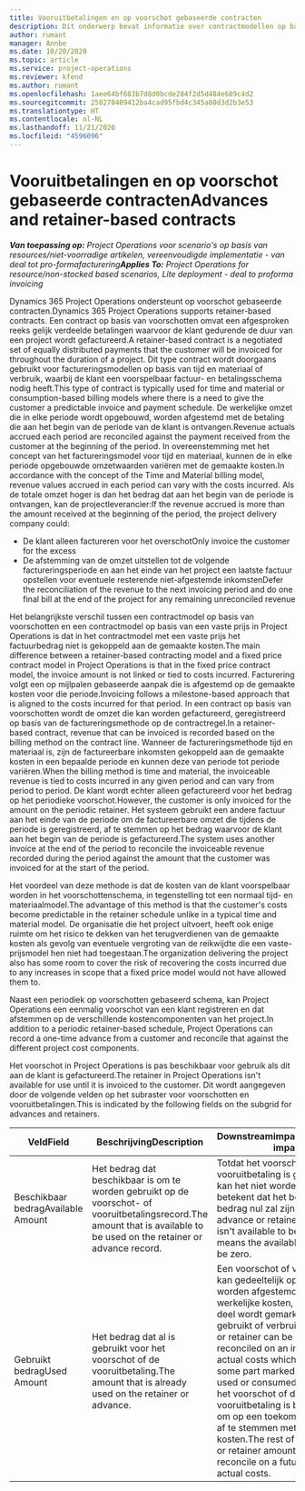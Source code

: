 ```yaml
---
title: Vooruitbetalingen en op voorschot gebaseerde contracten
description: Dit onderwerp bevat informatie over contractmodellen op basis van voorschotten en vooruitbetalingen in Project Operations.
author: rumant
manager: Annbe
ms.date: 10/20/2020
ms.topic: article
ms.service: project-operations
ms.reviewer: kfend
ms.author: rumant
ms.openlocfilehash: 1aee64bf683b7d8d0bcde284f2d5d484e689c4d2
ms.sourcegitcommit: 250270409412ba4cad95fbd4c345a80d3d2b3e53
ms.translationtype: HT
ms.contentlocale: nl-NL
ms.lasthandoff: 11/21/2020
ms.locfileid: "4596096"
---
```

# <a name="advances-and-retainer-based-contracts"></a><span data-ttu-id="ece7f-103">Vooruitbetalingen en op voorschot gebaseerde contracten</span><span class="sxs-lookup"><span data-stu-id="ece7f-103">Advances and retainer-based contracts</span></span>


<span data-ttu-id="ece7f-104">_**Van toepassing op:** Project Operations voor scenario's op basis van resources/niet-voorradige artikelen, vereenvoudigde implementatie - van deal tot pro-formafacturering_</span><span class="sxs-lookup"><span data-stu-id="ece7f-104">_**Applies To:** Project Operations for resource/non-stocked based scenarios, Lite deployment - deal to proforma invoicing_</span></span>

<span data-ttu-id="ece7f-105">Dynamics 365 Project Operations ondersteunt op voorschot gebaseerde contracten.</span><span class="sxs-lookup"><span data-stu-id="ece7f-105">Dynamics 365 Project Operations supports retainer-based contracts.</span></span> <span data-ttu-id="ece7f-106">Een contract op basis van voorschotten omvat een afgesproken reeks gelijk verdeelde betalingen waarvoor de klant gedurende de duur van een project wordt gefactureerd.</span><span class="sxs-lookup"><span data-stu-id="ece7f-106">A retainer-based contract is a negotiated set of equally distributed payments that the customer will be invoiced for throughout the duration of a project.</span></span> <span data-ttu-id="ece7f-107">Dit type contract wordt doorgaans gebruikt voor factureringsmodellen op basis van tijd en materiaal of verbruik, waarbij de klant een voorspelbaar factuur- en betalingsschema nodig heeft.</span><span class="sxs-lookup"><span data-stu-id="ece7f-107">This type of contract is typically used for time and material or consumption-based billing models where there is a need to give the customer a predictable invoice and payment schedule.</span></span> <span data-ttu-id="ece7f-108">De werkelijke omzet die in elke periode wordt opgebouwd, worden afgestemd met de betaling die aan het begin van de periode van de klant is ontvangen.</span><span class="sxs-lookup"><span data-stu-id="ece7f-108">Revenue actuals accrued each period are reconciled against the payment received from the customer at the beginning of the period.</span></span> <span data-ttu-id="ece7f-109">In overeenstemming met het concept van het factureringsmodel voor tijd en materiaal, kunnen de in elke periode opgebouwde omzetwaarden variëren met de gemaakte kosten.</span><span class="sxs-lookup"><span data-stu-id="ece7f-109">In accordance with the concept of the Time and Material billing model, revenue values accrued in each period can vary with the costs incurred.</span></span> <span data-ttu-id="ece7f-110">Als de totale omzet hoger is dan het bedrag dat aan het begin van de periode is ontvangen, kan de projectleverancier:</span><span class="sxs-lookup"><span data-stu-id="ece7f-110">If the revenue accrued is more than the amount received at the beginning of the period, the project delivery company could:</span></span>

- <span data-ttu-id="ece7f-111">De klant alleen factureren voor het overschot</span><span class="sxs-lookup"><span data-stu-id="ece7f-111">Only invoice the customer for the excess</span></span> 
- <span data-ttu-id="ece7f-112">De afstemming van de omzet uitstellen tot de volgende factureringsperiode en aan het einde van het project een laatste factuur opstellen voor eventuele resterende niet-afgestemde inkomsten</span><span class="sxs-lookup"><span data-stu-id="ece7f-112">Defer the reconciliation of the revenue to the next invoicing period and do one final bill at the end of the project for any remaining unreconciled revenue</span></span>

<span data-ttu-id="ece7f-113">Het belangrijkste verschil tussen een contractmodel op basis van voorschotten en een contractmodel op basis van een vaste prijs in Project Operations is dat in het contractmodel met een vaste prijs het factuurbedrag niet is gekoppeld aan de gemaakte kosten.</span><span class="sxs-lookup"><span data-stu-id="ece7f-113">The main difference between a retainer-based contracting model and a fixed price contract model in Project Operations is that in the fixed price contract model, the invoice amount is not linked or tied to costs incurred.</span></span> <span data-ttu-id="ece7f-114">Facturering volgt een op mijlpalen gebaseerde aanpak die is afgestemd op de gemaakte kosten voor die periode.</span><span class="sxs-lookup"><span data-stu-id="ece7f-114">Invoicing follows a milestone-based approach that is aligned to the costs incurred for that period.</span></span> <span data-ttu-id="ece7f-115">In een contract op basis van voorschotten wordt de omzet die kan worden gefactureerd, geregistreerd op basis van de factureringsmethode op de contractregel.</span><span class="sxs-lookup"><span data-stu-id="ece7f-115">In a retainer-based contract, revenue that can be invoiced is recorded based on the billing method on the contract line.</span></span> <span data-ttu-id="ece7f-116">Wanneer de factureringsmethode tijd en materiaal is, zijn de factureerbare inkomsten gekoppeld aan de gemaakte kosten in een bepaalde periode en kunnen deze van periode tot periode variëren.</span><span class="sxs-lookup"><span data-stu-id="ece7f-116">When the billing method is time and material, the invoiceable revenue is tied to costs incurred in any given period and can vary from period to period.</span></span> <span data-ttu-id="ece7f-117">De klant wordt echter alleen gefactureerd voor het bedrag op het periodieke voorschot.</span><span class="sxs-lookup"><span data-stu-id="ece7f-117">However, the customer is only invoiced for the amount on the periodic retainer.</span></span> <span data-ttu-id="ece7f-118">Het systeem gebruikt een andere factuur aan het einde van de periode om de factureerbare omzet die tijdens de periode is geregistreerd, af te stemmen op het bedrag waarvoor de klant aan het begin van de periode is gefactureerd.</span><span class="sxs-lookup"><span data-stu-id="ece7f-118">The system uses another invoice at the end of the period to reconcile the invoiceable revenue recorded during the period against the amount that the customer was invoiced for at the start of the period.</span></span>

<span data-ttu-id="ece7f-119">Het voordeel van deze methode is dat de kosten van de klant voorspelbaar worden in het voorschottenschema, in tegenstelling tot een normaal tijd- en materiaalmodel.</span><span class="sxs-lookup"><span data-stu-id="ece7f-119">The advantage of this method is that the customer's costs become predictable in the retainer schedule unlike in a typical time and material model.</span></span> <span data-ttu-id="ece7f-120">De organisatie die het project uitvoert, heeft ook enige ruimte om het risico te dekken van het terugverdienen van de gemaakte kosten als gevolg van eventuele vergroting van de reikwijdte die een vaste-prijsmodel hen niet had toegestaan.</span><span class="sxs-lookup"><span data-stu-id="ece7f-120">The organization delivering the project also has some room to cover the risk of recovering the costs incurred due to any increases in scope that a fixed price model would not have allowed them to.</span></span>

<span data-ttu-id="ece7f-121">Naast een periodiek op voorschotten gebaseerd schema, kan Project Operations een eenmalig voorschot van een klant registreren en dat afstemmen op de verschillende kostencomponenten van het project.</span><span class="sxs-lookup"><span data-stu-id="ece7f-121">In addition to a periodic retainer-based schedule, Project Operations can record a one-time advance from a customer and reconcile that against the different project cost components.</span></span>

<span data-ttu-id="ece7f-122">Het voorschot in Project Operations is pas beschikbaar voor gebruik als dit aan de klant is gefactureerd.</span><span class="sxs-lookup"><span data-stu-id="ece7f-122">The retainer in Project Operations isn't available for use until it is invoiced to the customer.</span></span> <span data-ttu-id="ece7f-123">Dit wordt aangegeven door de volgende velden op het subraster voor voorschotten en vooruitbetalingen.</span><span class="sxs-lookup"><span data-stu-id="ece7f-123">This is indicated by the following fields on the subgrid for advances and retainers.</span></span>

| <span data-ttu-id="ece7f-124">Veld</span><span class="sxs-lookup"><span data-stu-id="ece7f-124">Field</span></span> | <span data-ttu-id="ece7f-125">Beschrijving</span><span class="sxs-lookup"><span data-stu-id="ece7f-125">Description</span></span> | <span data-ttu-id="ece7f-126">Downstreamimpact</span><span class="sxs-lookup"><span data-stu-id="ece7f-126">Downstream impact</span></span> |
| --- | --- | --- |
| <span data-ttu-id="ece7f-127">Beschikbaar bedrag</span><span class="sxs-lookup"><span data-stu-id="ece7f-127">Available Amount</span></span> | <span data-ttu-id="ece7f-128">Het bedrag dat beschikbaar is om te worden gebruikt op de voorschot- of vooruitbetalingsrecord.</span><span class="sxs-lookup"><span data-stu-id="ece7f-128">The amount that is available to be used on the retainer or advance record.</span></span> | <span data-ttu-id="ece7f-129">Totdat het voorschot of de vooruitbetaling is gefactureerd, kan het niet worden gebruikt, wat betekent dat het beschikbare bedrag nul zal zijn.</span><span class="sxs-lookup"><span data-stu-id="ece7f-129">Until the advance or retainer is invoiced, it isn't available to be used which means the available amount will be zero.</span></span> |
| <span data-ttu-id="ece7f-130">Gebruikt bedrag</span><span class="sxs-lookup"><span data-stu-id="ece7f-130">Used Amount</span></span> | <span data-ttu-id="ece7f-131">Het bedrag dat al is gebruikt voor het voorschot of de vooruitbetaling.</span><span class="sxs-lookup"><span data-stu-id="ece7f-131">The amount that is already used on the retainer or advance.</span></span> | <span data-ttu-id="ece7f-132">Een voorschot of vooruitbetaling kan gedeeltelijk op een factuur worden afgestemd met de werkelijke kosten, waarbij een deel wordt gemarkeerd als al gebruikt of verbruikt.</span><span class="sxs-lookup"><span data-stu-id="ece7f-132">An advance or retainer can be partially reconciled on an invoice with actual costs which will have some part marked as already used or consumed.</span></span> <span data-ttu-id="ece7f-133">De rest van het voorschot of de vooruitbetaling is beschikbaar om op een toekomstige factuur af te stemmen met de werkelijke kosten.</span><span class="sxs-lookup"><span data-stu-id="ece7f-133">The rest of the advance or retainer amount is available to reconcile on a future invoice with actual costs.</span></span> |
